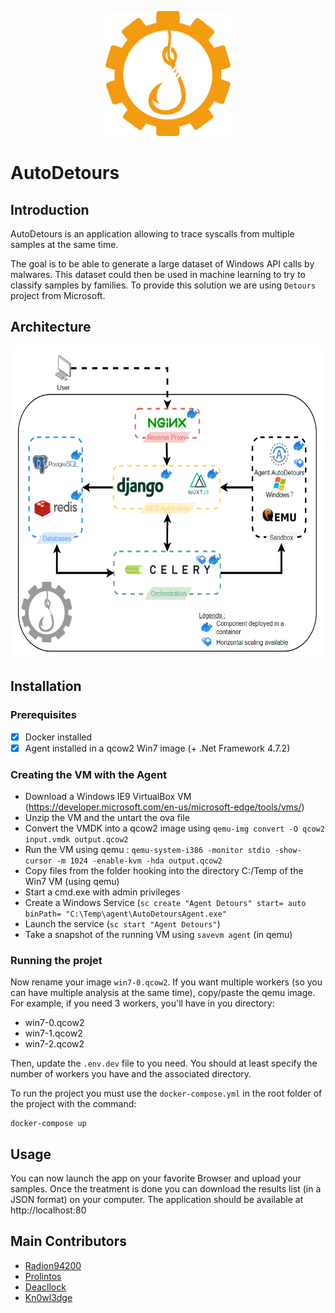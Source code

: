 <p align="center">
  <img width="200" height="200" src="doc/logoyellow.png">
</p>


# AutoDetours

## Introduction

AutoDetours is an application allowing to trace syscalls from multiple samples at the same time.

The goal is to be able to generate a large dataset of Windows API calls by malwares.
This dataset could then be used in machine learning to try to classify samples by families.
To provide this solution we are using `Detours` project from Microsoft.

## Architecture
<p align="center">
  <img height="500" src="doc/AutoDetoursArchi.png">
</p>


## Installation

### Prerequisites

- [X] Docker installed
- [X] Agent installed in a qcow2 Win7 image (+ .Net Framework 4.7.2)

### Creating the VM with the Agent
- Download a Windows IE9 VirtualBox VM (https://developer.microsoft.com/en-us/microsoft-edge/tools/vms/)
- Unzip the VM and the untart the ova file
- Convert the VMDK into a qcow2 image using `qemu-img convert -O qcow2 input.vmdk output.qcow2`
- Run the VM using qemu : `qemu-system-i386 -monitor stdio -show-cursor -m 1024 -enable-kvm -hda output.qcow2`
- Copy files from the folder hooking into the directory C:/Temp of the Win7 VM (using qemu)
- Start a cmd.exe with admin privileges
- Create a Windows Service (`sc create "Agent Detours" start= auto binPath= "C:\Temp\agent\AutoDetoursAgent.exe"`
- Launch the service (`sc start "Agent Detours"`)
- Take a snapshot of the running VM using `savevm agent` (in qemu)

### Running the projet
Now rename your image `win7-0.qcow2`. If you want multiple workers (so you can have multiple analysis at the same time), copy/paste the qemu image.
For example, if you need 3 workers, you'll have in you directory:
- win7-0.qcow2
- win7-1.qcow2
- win7-2.qcow2

Then, update the `.env.dev` file to you need. You should at least specify the number of workers you have and the associated directory.

To run the project you must use the `docker-compose.yml` in the root folder
of the project with the command:
```
docker-compose up
```

## Usage
You can now launch the app on your favorite Browser and upload your samples. Once the treatment is done you can download the results list (in a JSON format) on your computer.
The application should be available at http://localhost:80

## Main Contributors
- [Radion94200](https://github.com/Radion94200)
- [Prolintos](https://github.com/Prolintos)
- [Deacllock](https://github.com/Deacllock)
- [Kn0wl3dge](https://github.com/Kn0wl3dge)
